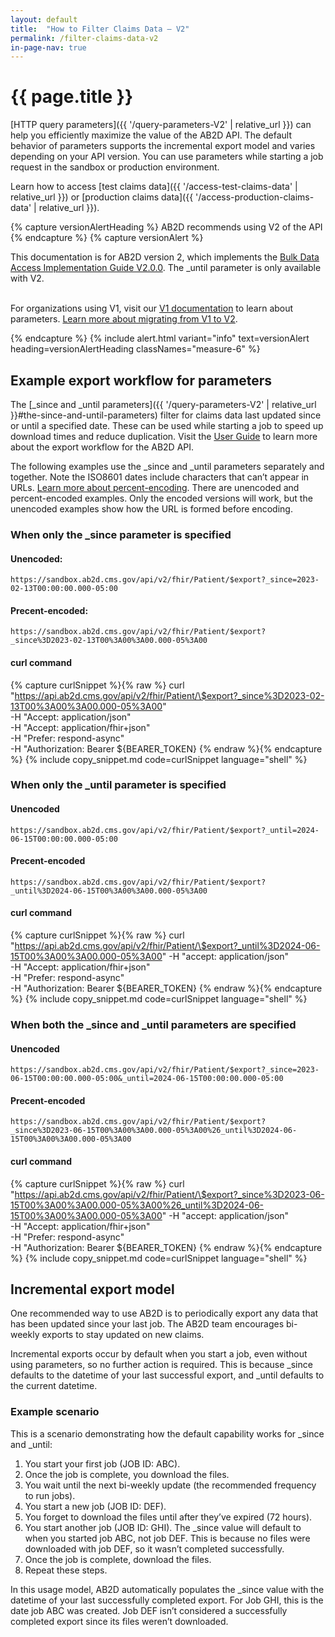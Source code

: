 ```yaml
---
layout: default
title:  "How to Filter Claims Data – V2"
permalink: /filter-claims-data-v2
in-page-nav: true
---
```



# {{ page.title }}

[HTTP query parameters]({{ '/query-parameters-V2' | relative_url }}) can help you efficiently maximize the value of the AB2D API. The default behavior of parameters supports the incremental export model and varies depending on your API version. You can use parameters while starting a job request in the sandbox or production environment. 

Learn how to access [test claims data]({{ '/access-test-claims-data' | relative_url }}) or [production claims data]({{ '/access-production-claims-data' | relative_url }}).

{% capture versionAlertHeading %}
    AB2D recommends using V2 of the API
{% endcapture %}
{% capture versionAlert %}
    <p>
        This documentation is for AB2D version 2, which implements the <a href="https://hl7.org/fhir/uv/bulkdata/">Bulk Data Access Implementation Guide V2.0.0</a>. The _until parameter is only available with V2. 
    </p>
    <p>    
        For organizations using V1, visit our <a href="{{ '/how-to-filter-claims-data-V1' | relative_url }}">V1 documentation</a> to learn about parameters. <a href="https://github.com/CMSgov/ab2d-pdp-documentation/raw/main/AB2D%20STU3-R4%20Migration%20Guide%20Final.xlsx">Learn more about migrating from V1 to V2</a>.
    </p>
{% endcapture %}
{% include alert.html variant="info" text=versionAlert heading=versionAlertHeading classNames="measure-6" %}

## Example export workflow for parameters

The [_since and _until parameters]({{ '/query-parameters-V2' | relative_url }}#the-since-and-until-parameters) filter for claims data last updated since or until a specified date. These can be used while starting a job to speed up download times and reduce duplication. Visit the <a href="{{ '/user-guide' | relative_url }}">User Guide</a> to learn more about the export workflow for the AB2D API. 

The following examples use the _since and _until parameters separately and together. Note the ISO8601 dates include characters that can’t appear in URLs. [Learn more about percent-encoding](https://en.wikipedia.org/wiki/Percent-encoding). There are unencoded and percent-encoded examples. Only the encoded versions will work, but the unencoded examples show how the URL is formed before encoding.

### When only the _since parameter is specified

#### Unencoded: 

`https://sandbox.ab2d.cms.gov/api/v2/fhir/Patient/$export?_since=2023-02-13T00:00:00.000-05:00`

#### Precent-encoded: 

`https://sandbox.ab2d.cms.gov/api/v2/fhir/Patient/$export?_since%3D2023-02-13T00%3A00%3A00.000-05%3A00`

#### curl command

{% capture curlSnippet %}{% raw %}
curl "https://api.ab2d.cms.gov/api/v2/fhir/Patient/\$export?_since%3D2023-02-13T00%3A00%3A00.000-05%3A00" \
-H "Accept: application/json" \
-H "Accept: application/fhir+json" \
-H "Prefer: respond-async" \
-H "Authorization: Bearer ${BEARER_TOKEN}
{% endraw %}{% endcapture %}
{% include copy_snippet.md code=curlSnippet language="shell" %}

### When only the _until parameter is specified

#### Unencoded

`https://sandbox.ab2d.cms.gov/api/v2/fhir/Patient/$export?_until=2024-06-15T00:00:00.000-05:00`

#### Precent-encoded

`https://sandbox.ab2d.cms.gov/api/v2/fhir/Patient/$export?_until%3D2024-06-15T00%3A00%3A00.000-05%3A00`

#### curl command

{% capture curlSnippet %}{% raw %}
curl "https://api.ab2d.cms.gov/api/v2/fhir/Patient/\$export?_until%3D2024-06-15T00%3A00%3A00.000-05%3A00" \-H "accept: application/json" \
-H "Accept: application/fhir+json" \
-H "Prefer: respond-async" \
-H "Authorization: Bearer ${BEARER_TOKEN}
{% endraw %}{% endcapture %}
{% include copy_snippet.md code=curlSnippet language="shell" %}

### When both the _since and _until parameters are specified

#### Unencoded

`https://sandbox.ab2d.cms.gov/api/v2/fhir/Patient/$export?_since=2023-06-15T00:00:00.000-05:00&_until=2024-06-15T00:00:00.000-05:00`

#### Precent-encoded

`https://sandbox.ab2d.cms.gov/api/v2/fhir/Patient/$export?_since%3D2023-06-15T00%3A00%3A00.000-05%3A00%26_until%3D2024-06-15T00%3A00%3A00.000-05%3A00`

#### curl command

{% capture curlSnippet %}{% raw %}
curl "https://api.ab2d.cms.gov/api/v2/fhir/Patient/\$export?_since%3D2023-06-15T00%3A00%3A00.000-05%3A00%26_until%3D2024-06-15T00%3A00%3A00.000-05%3A00" \-H "accept: application/json" \
-H "Accept: application/fhir+json" \
-H "Prefer: respond-async" \
-H "Authorization: Bearer ${BEARER_TOKEN}
{% endraw %}{% endcapture %}
{% include copy_snippet.md code=curlSnippet language="shell" %}

## Incremental export model
One recommended way to use AB2D is to periodically export any data that has been updated since your last job. The AB2D team encourages bi-weekly exports to stay updated on new claims.

Incremental exports occur by default when you start a job, even without using parameters, so no further action is required. This is because _since defaults to the datetime of your last successful export, and _until defaults to the current datetime. 

### Example scenario

This is a scenario demonstrating how the default capability works for _since and _until:

1. You start your first job (JOB ID: ABC). 
2. Once the job is complete, you download the files.
3. You wait until the next bi-weekly update (the recommended frequency to run jobs).
4. You start a new job (JOB ID: DEF). 
5. You forget to download the files until after they’ve expired (72 hours).
6. You start another job (JOB ID: GHI). The _since value will default to when you started job ABC, not job DEF. This is because no files were downloaded with job DEF, so it wasn’t completed successfully.
7. Once the job is complete, download the files.
8. Repeat these steps.

In this usage model, AB2D automatically populates the _since value with the datetime of your last successfully completed export. For Job GHI, this is the date job ABC was created. Job DEF isn’t considered a successfully completed export since its files weren’t downloaded.
